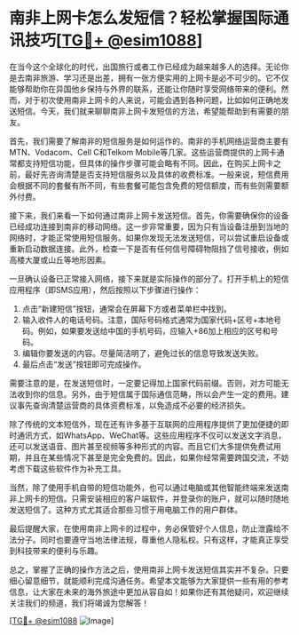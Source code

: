 # 南非上网卡怎么发短信？轻松掌握国际通讯技巧[[TG💪+ @esim1088](https://t.me/s/esim1088)]

在当今这个全球化的时代，出国旅行或者工作已经成为越来越多人的选择。无论你是去南非旅游、学习还是出差，拥有一张方便实用的上网卡是必不可少的。它不仅能够帮助你在异国他乡保持与外界的联系，还能让你随时享受网络带来的便利。然而，对于初次使用南非上网卡的人来说，可能会遇到各种问题，比如如何正确地发送短信。今天，我们就来聊聊南非上网卡发短信的方法，希望能帮助到有需要的朋友。

首先，我们需要了解南非的短信服务是如何运作的。南非的手机网络运营商主要有MTN、Vodacom、Cell C和Telkom Mobile等几家。这些运营商提供的上网卡通常都支持短信功能，但具体的操作步骤可能会略有不同。因此，在购买上网卡之前，最好先咨询清楚是否支持短信服务以及具体的收费标准。一般来说，短信费用会根据不同的套餐有所不同，有些套餐可能包含免费的短信额度，而有些则需要额外付费。

接下来，我们来看一下如何通过南非上网卡发送短信。首先，你需要确保你的设备已经成功连接到南非的移动网络。这一步非常重要，因为只有当设备注册到当地的网络时，才能正常使用短信服务。如果你发现无法发送短信，可以尝试重启设备或重新启动数据连接。此外，检查一下是否有任何信号障碍物阻挡了信号接收，例如高楼大厦或山丘等地形因素。

一旦确认设备已正常接入网络，接下来就是实际操作的部分了。打开手机上的短信应用程序（即SMS应用），然后按照以下步骤进行操作：

1. 点击“新建短信”按钮，通常会在屏幕下方或者菜单栏中找到。
2. 输入收件人的电话号码。注意，国际号码格式通常为国家代码+区号+本地号码。例如，如果要发送给中国的手机号码，应输入+86加上相应的区号和号码。
3. 编辑你要发送的内容。尽量简洁明了，避免过长的信息导致发送失败。
4. 最后点击“发送”按钮即可完成操作。

需要注意的是，在发送短信时，一定要记得加上国家代码前缀。否则，对方可能无法收到你的信息。另外，由于短信属于国际通信范畴，所以会产生一定的费用。建议事先查询清楚运营商的具体资费标准，以免造成不必要的经济损失。

除了传统的文本短信外，现在还有许多基于互联网的应用程序提供了更加便捷的即时通讯方式，如WhatsApp、WeChat等。这些应用程序不仅可以发送文字消息，还可以发送语音、图片甚至视频等多种形式的内容。而且它们大多提供免费试用期，并且在某些情况下甚至是完全免费的。因此，如果你经常需要跨国交流，不妨考虑下载这些软件作为补充工具。

当然，除了使用手机自带的短信功能外，也可以通过电脑或其他智能终端来发送南非上网卡的短信。只需安装相应的客户端软件，并登录你的账户，就可以随时随地发送短信了。这种方式尤其适合那些习惯于用电脑工作的用户群体。

最后提醒大家，在使用南非上网卡的过程中，务必保管好个人信息，防止泄露给不法分子。同时也要遵守当地法律法规，尊重他人隐私权。只有这样，才能真正享受到科技带来的便利与乐趣。

总之，掌握了正确的操作方法之后，使用南非上网卡发送短信其实并不复杂。只要细心留意细节，就能顺利完成沟通任务。希望本文能够为大家提供一些有用的参考信息，让大家在未来的海外旅途中更加从容自如！如果你还有其他疑问，欢迎继续关注我们的频道，我们将竭诚为您解答！

[[TG💪+ @esim1088](https://t.me/s/esim1088) ![Image](https://i.postimg.cc/4NQfJmqS/Snipaste-2025-05-13-00-14-12.png)]